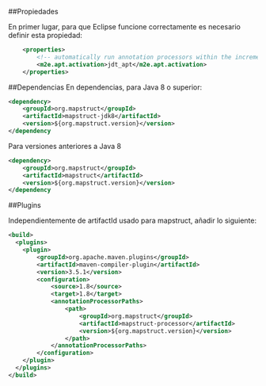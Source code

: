 ##Propiedades

En primer lugar, para que Eclipse funcione correctamente es necesario definir esta propiedad:
```xml
	<properties>
  		<!-- automatically run annotation processors within the incremental compilation -->
  		<m2e.apt.activation>jdt_apt</m2e.apt.activation>
	</properties>
```

##Dependencias
En dependencias, para Java 8 o superior:
```xml
<dependency>
    <groupId>org.mapstruct</groupId>
    <artifactId>mapstruct-jdk8</artifactId>
    <version>${org.mapstruct.version}</version> 
</dependency
```

Para versiones anteriores a Java 8
```xml
<dependency>
    <groupId>org.mapstruct</groupId>
    <artifactId>mapstruct</artifactId>
    <version>${org.mapstruct.version}</version> 
</dependency
```

##Plugins

Independientemente de artifactId usado para mapstruct, añadir lo siguiente:
```xml
<build>
  <plugins>
    <plugin>
        <groupId>org.apache.maven.plugins</groupId>
        <artifactId>maven-compiler-plugin</artifactId>
        <version>3.5.1</version>
        <configuration>
            <source>1.8</source>
            <target>1.8</target>
            <annotationProcessorPaths>
                <path>
                    <groupId>org.mapstruct</groupId>
                    <artifactId>mapstruct-processor</artifactId>
                    <version>${org.mapstruct.version}</version>
                </path>
            </annotationProcessorPaths>
        </configuration>
    </plugin>
  </plugins>
</build>
```
